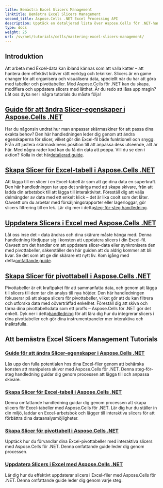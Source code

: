 ```yaml
---
title: Bemästra Excel Slicers Management
linktitle: Bemästra Excel Slicers Management
second_title: Aspose.Cells .NET Excel Processing API
description: Upptäck en detaljerad lista över Aspose.Cells för .NET-handledningar fokuserade på att hantera Excel-skivor, inklusive att lägga till, anpassa och uppdatera skivor i Excel-filer.
type: docs
weight: 25
url: /sv/net/tutorials/cells/mastering-excel-slicers-management/
---
```

## Introduktion

Att arbeta med Excel-data kan ibland kännas som att valla katter – att hantera dem effektivt kräver rätt verktyg och tekniker. Slicers är en game changer för att organisera och visualisera data, speciellt när du har att göra med tabeller och pivottabeller. Med Aspose.Cells för .NET kan du skapa, modifiera och uppdatera slicers med lätthet. Är du redo att låsa upp magin? Låt oss dyka ner i några tutorials du måste följa!

## [Guide för att ändra Slicer-egenskaper i Aspose.Cells .NET](./guide-change-slicer-properties/)

 Har du någonsin undrat hur man anpassar skärmaskiner för att passa dina exakta behov? Den här handledningen leder dig genom att ändra egenskaperna för slicer, vilket gör din Excel-fil både funktionell och snygg. Från att justera skärmaskinens position till att anpassa dess utseende, allt är här. Med några rader kod kan du få din data att poppa. Vill du se den i aktion? Kolla in det här[detaljerad guide](./guide-change-slicer-properties/).

## [Skapa Slicer för Excel-tabell i Aspose.Cells .NET](./creating-slicer-for-excel-table/)

Att lägga till en slicer i en Excel-tabell är som att ge dina data en superkraft. Den här handledningen tar upp det snåriga med att skapa skivare, från att ladda din arbetsbok till att lägga till interaktivitet. Föreställ dig att välja delmängder av data med ett enkelt klick – det är lika coolt som det låter. Oavsett om du arbetar med försäljningsrapporter eller lagerloggar, gör slicers filtrering till en lek. Lär dig mer i detta[steg-för-steg handledning](./creating-slicer-for-excel-table/).

## [Uppdatera Slicers i Excel med Aspose.Cells .NET](./update-slicers-in-excel/)

 Låt oss inse det – data ändras och dina skärare måste hänga med. Denna handledning fördjupar sig i konsten att uppdatera slicers i din Excel-fil. Oavsett om det handlar om att uppdatera slicer-data eller synkronisera den med pivottabeller, säkerställer den här guiden att du aldrig kommer att bli kvar. Se det som att ge din skärare ett nytt liv. Kom igång med detta[omfattande guide](./update-slicers-in-excel/).

## [Skapa Slicer för pivottabell i Aspose.Cells .NET](./creating-slicer-for-pivot-table/)

Pivottabeller är ett kraftpaket för att sammanfatta data, och genom att lägga till slicers till dem tar din analys till nya höjder. Den här handledningen fokuserar på att skapa slicers för pivottabeller, vilket gör att du kan filtrera och utforska data med oöverträffad enkelhet. Föreställ dig att skiva och tärna dina pivottabellsdata som ett proffs – Aspose.Cells för .NET gör det enkelt. Dyk ner i detta[handledning](./creating-slicer-for-pivot-table/) för att lära dig hur du integrerar slicers i dina pivottabeller och gör dina instrumentpaneler mer interaktiva och insiktsfulla.

## Att bemästra Excel Slicers Management Tutorials
### [Guide för att ändra Slicer-egenskaper i Aspose.Cells .NET](./guide-change-slicer-properties/)
Lås upp den fulla potentialen hos dina Excel-filer genom att behärska konsten att manipulera skivor med Aspose.Cells för .NET. Denna steg-för-steg handledning guidar dig genom processen att lägga till och anpassa skivare.
### [Skapa Slicer för Excel-tabell i Aspose.Cells .NET](./creating-slicer-for-excel-table/)
Denna omfattande handledning guidar dig genom processen att skapa slicers för Excel-tabeller med Aspose.Cells för .NET. Lär dig hur du ställer in din miljö, laddar en Excel-arbetsbok och lägger till interaktiva slicers för att förbättra dina dataanalysmöjligheter.
### [Skapa Slicer för pivottabell i Aspose.Cells .NET](./creating-slicer-for-pivot-table/)
Upptäck hur du förvandlar dina Excel-pivottabeller med interaktiva slicers med Aspose.Cells för .NET. Denna omfattande guide leder dig genom processen.
### [Uppdatera Slicers i Excel med Aspose.Cells .NET](./update-slicers-in-excel/)
Lär dig hur du effektivt uppdaterar slicers i Excel-filer med Aspose.Cells för .NET. Denna omfattande guide leder dig genom varje steg.